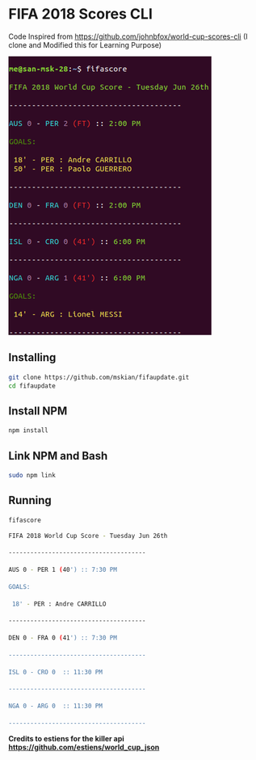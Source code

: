 # FIFA 2018 Scores CLI

Code Inspired from https://github.com/johnbfox/world-cup-scores-cli (I clone and Modified this for Learning Purpose)

<img src="images/fifscore-cli-msk1.png" alt="fifa 2018">

## Installing

```sh
git clone https://github.com/mskian/fifaupdate.git
cd fifaupdate
```

## Install NPM

```sh
npm install
```

## Link NPM and Bash

```sh
sudo npm link
```

## Running

```sh
fifascore
```

```sh
FIFA 2018 World Cup Score - Tuesday Jun 26th

--------------------------------------

AUS 0 - PER 1 (40') :: 7:30 PM
 
GOALS:

 18' - PER : Andre CARRILLO

--------------------------------------

DEN 0 - FRA 0 (41') :: 7:30 PM

--------------------------------------

ISL 0 - CRO 0  :: 11:30 PM

--------------------------------------

NGA 0 - ARG 0  :: 11:30 PM

--------------------------------------
```

**Credits to estiens for the killer api
https://github.com/estiens/world_cup_json**
